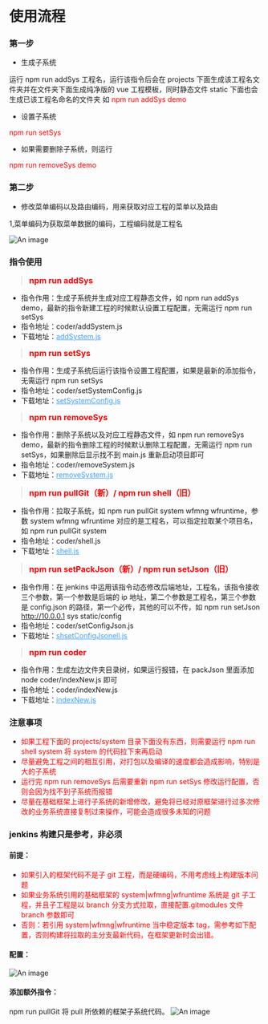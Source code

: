 # 使用流程

### 第一步

- 生成子系统

运行 npm run addSys 工程名，运行该指令后会在 projects 下面生成该工程名文件夹并在文件夹下面生成纯净版的 vue 工程模板，同时静态文件 static 下面也会生成已该工程名命名的文件夹
如
<font style="color:red">npm run addSys demo</font>

- 设置子系统

<font style="color:red">npm run setSys</font>

- 如果需要删除子系统，则运行

<font style="color:red">npm run removeSys demo</font>

### 第二步

- 修改菜单编码以及路由编码，用来获取对应工程的菜单以及路由

1,菜单编码为获取菜单数据的编码，工程编码就是工程名

![An image](/vuepressblog/img/menu.jpg)

### 指令使用

> <font style="color:red;font-size:16px;font-weight:bold">npm run addSys</font>

- 指令作用：生成子系统并生成对应工程静态文件，如 npm run addSys demo，最新的指令新建工程的时候默认设置工程配置，无需运行 npm run setSys
- 指令地址：coder/addSystem.js
- 下载地址：<a href="/vuepressblog/direct/addSystem.js" download="addSystem.js" style="color: #409eff ">addSystem.js</a>

> <font style="color:red;font-size:16px;font-weight:bold">npm run setSys</font>

- 指令作用：生成子系统后运行该指令设置工程配置，如果是最新的添加指令，无需运行 npm run setSys
- 指令地址：coder/setSystemConfig.js
- 下载地址：<a href="/vuepressblog/direct/setSystemConfig.js" download="setSystemConfig.js" style="color: #409eff ">setSystemConfig.js</a>

> <font style="color:red;font-size:16px;font-weight:bold">npm run removeSys</font>

- 指令作用：删除子系统以及对应工程静态文件，如 npm run removeSys demo，最新的指令删除工程的时候默认删除工程配置，无需运行 npm run setSys，如果删除后显示找不到 main.js 重新启动项目即可
- 指令地址：coder/removeSystem.js
- 下载地址：<a href="/vuepressblog/direct/removeSystem.js" download="removeSystem.js" style="color: #409eff ">removeSystem.js</a>

> <font style="color:red;font-size:16px;font-weight:bold">npm run pullGit（新）/ npm run shell（旧）</font>

- 指令作用：拉取子系统，如 npm run pullGit system wfmng wfruntime，参数 system wfmng wfruntime 对应的是工程名，可以指定拉取某个项目名，如 npm run pullGit system
- 指令地址：coder/shell.js
- 下载地址：<a href="/vuepressblog/direct/shell.js" download="shell.js" style="color: #409eff ">shell.js</a>

> <font style="color:red;font-size:16px;font-weight:bold">npm run setPackJson（新）/ npm run setJson（旧）</font>

- 指令作用：在 jenkins 中运用该指令动态修改后端地址，工程名，该指令接收三个参数，第一个参数是后端的 ip 地址，第二个参数是工程名，第三个参数是 config.json 的路径，第一个必传，其他的可以不传，如 npm run setJson http://10.0.0.1 sys static/config
- 指令地址：coder/setConfigJson.js
- 下载地址：<a href="/vuepressblog/direct/setConfigJson.js" download="setConfigJson.js" style="color: #409eff ">shsetConfigJsonell.js</a>

> <font style="color:red;font-size:16px;font-weight:bold">npm run coder</font>

- 指令作用：生成左边文件夹目录树，如果运行报错，在 packJson 里面添加 node coder/indexNew.js 即可
- 指令地址：coder/indexNew.js
- 下载地址：<a href="/vuepressblog/direct/indexNew.js" download="indexNew.js" style="color: #409eff ">indexNew.js</a>

### 注意事项

- <font style="color:red">如果工程下面的 projects/system 目录下面没有东西，则需要运行 npm run shell system 将 system 的代码拉下来再启动</font>
- <font style="color:red">尽量避免工程之间的相互引用，对打包以及编译的速度都会造成影响，特别是大的子系统</font>
- <font style="color:red">运行完 npm run removeSys 后需要重新 npm run setSys 修改运行配置，否则会因为找不到子系统而报错</font>
- <font style="color:red">尽量在基础框架上进行子系统的新增修改，避免将已经对原框架进行过多次修改的业务系统直接复制过来操作，可能会造成很多未知的问题</font>

### jenkins 构建只是参考，非必须

#### 前提：

- <font style="color:red">如果引入的框架代码不是子 git 工程，而是硬编码，不用考虑线上构建版本问题</font>
- <font style="color:red">如果业务系统引用的基础框架的 system|wfmng|wfruntime 系统是 git 子工程，并且子工程是以 branch 分支方式拉取，直接配置.gitmodules 文件 branch 参数即可</font>
- <font style="color:red">否则：若引用 system|wfmng|wfruntime 当中稳定版本 tag，需参考如下配置，否则构建将拉取的主分支最新代码，在框架更新时会出错。</font>

#### 配置：

![An image](/vuepressblog/img/jenkins-guide-submodule.png)

#### 添加额外指令：

npm run pullGit 将 pull 所依赖的框架子系统代码。
![An image](/vuepressblog/img/jenkins-guide-submodule-shell.png)
